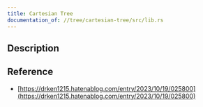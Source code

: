 ```yaml
---
title: Cartesian Tree
documentation_of: //tree/cartesian-tree/src/lib.rs
---
```


## Description

## Reference
- [https://drken1215.hatenablog.com/entry/2023/10/19/025800](https://drken1215.hatenablog.com/entry/2023/10/19/025800)
